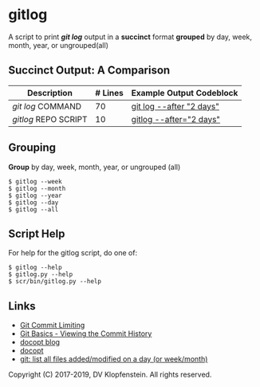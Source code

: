 # gitlog
A script to print **_git log_** output in a **succinct** format **grouped** by day, week, month, year, or ungrouped(all)    

## Succinct Output: A Comparison

| Description           | # Lines | Example Output Codeblock
|-----------------------|---------|-------------------------
| _git log_ COMMAND     |      70 | [git log --after "2 days"](doc/md/README_example_succint_cmdline.md)
| _gitlog_ REPO SCRIPT  |      10 | [gitlog --after="2 days"](doc/md/README_example_succint_script.md)

## Grouping
**Group** by day, week, month, year, or ungrouped (all)     
```
$ gitlog --week
$ gitlog --month
$ gitlog --year
$ gitlog --day
$ gitlog --all
```

## Script Help

For help for the gitlog script, do one of:
```
$ gitlog --help
$ gitlog.py --help
$ scr/bin/gitlog.py --help
```

## Links

- [Git Commit Limiting](https://git-scm.com/docs/git-log#_commit_limiting)
- [Git Basics - Viewing the Commit History](https://git-scm.com/book/en/v1/Git-Basics-Viewing-the-Commit-History)
- [docopt blog](https://www.robjwells.com/2015/06/you-should-be-using-docopt)
- [docopt](https://github.com/docopt/docopt)
- [git: list all files added/modified on a day (or week/month)](
   https://stackoverflow.com/questions/8016645/git-list-all-files-added-modified-on-a-day-or-week-month)

Copyright (C) 2017-2019, DV Klopfenstein. All rights reserved.
